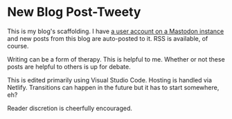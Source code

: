 # New Blog Post-Tweety

This is my blog's scaffolding.  I have [a user account on a Mastodon instance](https://mas.to/@smkellat) and new posts from this blog are auto-posted to it.  RSS is available, of course.

Writing can be a form of therapy.  This is helpful to me.  Whether or not these posts are helpful to others is up for debate.

This is edited primarily using Visual Studio Code.  Hosting is handled via Netlify.  Transitions can happen in the future but it has to start somewhere, eh?

Reader discretion is cheerfully encouraged.
